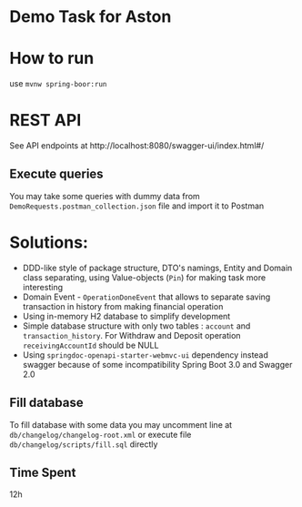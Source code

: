 # Demo Task for Aston

# How to run

use `mvnw spring-boor:run`

# REST API

See API endpoints at http://localhost:8080/swagger-ui/index.html#/

## Execute queries

You may take some queries with dummy data from `DemoRequests.postman_collection.json` file and import it to Postman

# Solutions:

- DDD-like style of package structure, DTO's namings, Entity and Domain class separating, using Value-objects (```Pin```) for making task more interesting
- Domain Event - ```OperationDoneEvent``` that allows to separate saving transaction in history from making financial operation
- Using in-memory H2 database to simplify development
- Simple database structure with only two tables : `account` and `transaction_history`. For Withdraw and Deposit operation `receivingAccountId` should be NULL 
- Using `springdoc-openapi-starter-webmvc-ui` dependency instead swagger because of some incompatibility Spring Boot 3.0 and Swagger 2.0

## Fill database

To fill database with some data you may uncomment line at `db/changelog/changelog-root.xml` or execute file `db/changelog/scripts/fill.sql` directly


## Time Spent

12h
